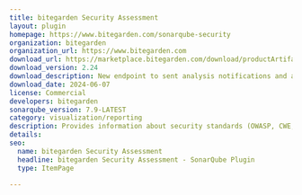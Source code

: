 ```yaml
---
title: bitegarden Security Assessment
layout: plugin
homepage: https://www.bitegarden.com/sonarqube-security
organization: bitegarden
organization_url: https://www.bitegarden.com
download_url: https://marketplace.bitegarden.com/download/productArtifact?productName=bitegarden-sonarqube-security&productVersion=2.24&productFileExt=jar&customerEmail=sonarplugins@gmail.com&customerName=sonarqube&customerSurnames=marketplace&customerCompany=bitegarden
download_version: 2.24
download_description: New endpoint to sent analysis notifications and added more info to reports
download_date: 2024-06-07
license: Commercial
developers: bitegarden
sonarqube_version: 7.9-LATEST
category: visualization/reporting
description: Provides information about security standards (OWASP, CWE, ASVS and ISO5055) including risk factor and security vulnerabilities and categories
details: 
seo:
  name: bitegarden Security Assessment
  headline: bitegarden Security Assessment - SonarQube Plugin
  type: ItemPage

---
```


